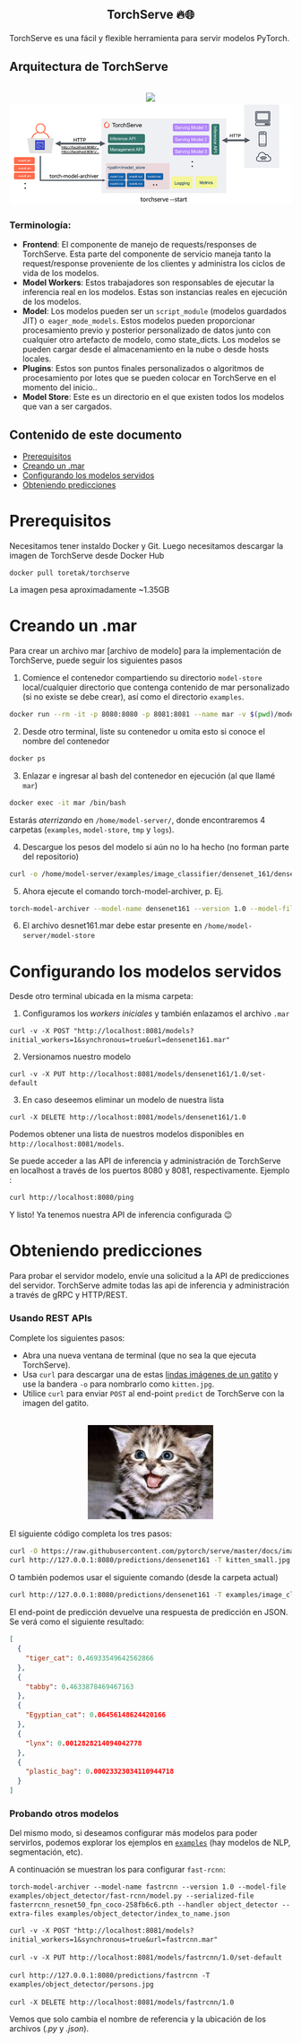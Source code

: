 <h2 align="center">
<p>TorchServe‎️‍ 🔥🌐</p>
</h2>

TorchServe es una fácil y flexible herramienta para servir modelos PyTorch.

## Arquitectura de TorchServe

<p align="center">
    <br>
    <img src="https://user-images.githubusercontent.com/880376/83180095-c44cc600-a0d7-11ea-97c1-23abb4cdbe4d.jpg"/>
    <br>
    <img src="./docs/images/pipeline.png"/>
</p>

### Terminología:
* **Frontend**: El componente de manejo de requests/responses de TorchServe. Esta parte del componente de servicio maneja tanto la request/response proveniente de los clientes y administra los ciclos de vida de los modelos.
* **Model Workers**: Estos trabajadores son responsables de ejecutar la inferencia real en los modelos. Estas son instancias reales en ejecución de los modelos.
* **Model**: Los modelos pueden ser un `script_module` (modelos guardados JIT) o` eager_mode_models`. Estos modelos pueden proporcionar procesamiento previo y posterior personalizado de datos junto con cualquier otro artefacto de modelo, como state_dicts. Los modelos se pueden cargar desde el almacenamiento en la nube o desde hosts locales.
* **Plugins**: Estos son puntos finales personalizados o algoritmos de procesamiento por lotes que se pueden colocar en TorchServe en el momento del inicio..
* **Model Store**: Este es un directorio en el que existen todos los modelos que van a ser cargados.

## Contenido de este documento

* [Prerequisitos](#Prerequisitos)
* [Creando un .mar](#Creando-un-.mar)
* [Configurando los modelos servidos](#configurando-los-modelos-servidos)
* [Obteniendo predicciones](#Obteniendo-predicciones)

# Prerequisitos
Necesitamos tener instaldo Docker y Git. Luego necesitamos descargar la imagen de TorchServe desde Docker Hub

```console
docker pull toretak/torchserve
```
La imagen pesa aproximadamente ~1.35GB

# Creando un .mar

Para crear un archivo mar [archivo de modelo] para la implementación de TorchServe, puede seguir los siguientes pasos

1. Comience el contenedor compartiendo su directorio `model-store` local/cualquier directorio que contenga contenido de mar personalizado (si no existe se debe crear), así como el directorio `examples`.

```bash
docker run --rm -it -p 8080:8080 -p 8081:8081 --name mar -v $(pwd)/model-store:/home/model-server/model-store -v $(pwd)/examples:/home/model-server/examples toretak/torchserve:latest
```

2. Desde otro terminal, liste su contenedor u omita esto si conoce el nombre del contenedor

```bash
docker ps
```

3. Enlazar e ingresar al bash del contenedor en ejecución (al que llamé `mar`)

```bash
docker exec -it mar /bin/bash
```

Estarás _aterrizando_ en `/home/model-server/`, donde encontraremos 4 carpetas (`examples`, `model-store`, `tmp` y `logs`).

4. Descargue los pesos del modelo si aún no lo ha hecho (no forman parte del repositorio)

```bash
curl -o /home/model-server/examples/image_classifier/densenet_161/densenet161-8d451a50.pth https://download.pytorch.org/models/densenet161-8d451a50.pth
```

5. Ahora ejecute el comando torch-model-archiver, p. Ej.

```bash
torch-model-archiver --model-name densenet161 --version 1.0 --model-file examples/image_classifier/densenet_161/model.py --serialized-file densenet161-8d451a50.pth --handler image_classifier --extra-files examples/image_classifier/index_to_name.json
```

6. El archivo desnet161.mar debe estar presente en `/home/model-server/model-store`


# Configurando los modelos servidos

Desde otro terminal ubicada en la misma carpeta:

1. Configuramos los _workers iniciales_ y también enlazamos el archivo `.mar`
```console
curl -v -X POST "http://localhost:8081/models?initial_workers=1&synchronous=true&url=densenet161.mar"
```
2. Versionamos nuestro modelo
```console
curl -v -X PUT http://localhost:8081/models/densenet161/1.0/set-default
```

3. En caso deseemos eliminar un modelo de nuestra lista
```console
curl -X DELETE http://localhost:8081/models/densenet161/1.0
```

Podemos obtener una lista de nuestros modelos disponibles en `http://localhost:8081/models`.

Se puede acceder a las API de inferencia y administración de TorchServe en localhost a través de los puertos 8080 y 8081, respectivamente. Ejemplo :

```bash
curl http://localhost:8080/ping
```

Y listo! Ya tenemos nuestra API de inferencia configurada 😉


# Obteniendo predicciones

Para probar el servidor modelo, envíe una solicitud a la API de predicciones del servidor. TorchServe admite todas las api de inferencia y administración a través de gRPC y HTTP/REST.

### Usando REST APIs

Complete los siguientes pasos:

* Abra una nueva ventana de terminal (que no sea la que ejecuta TorchServe).
* Usa `curl` para descargar una de estas [lindas imágenes de un gatito](https://www.google.com/search?q=cute+kitten&tbm=isch&hl=en&cr=&safe=images)
   y use la bandera `-o` para nombrarlo como `kitten.jpg`.
* Utilice `curl` para enviar `POST` al end-point `predict` de TorchServe con la imagen del gatito.

<p align="center">
    <br>
    <img src="docs/images/kitten_small.jpg"/>
    </a>
    <br>
</p>

El siguiente código completa los tres pasos:

```bash
curl -O https://raw.githubusercontent.com/pytorch/serve/master/docs/images/kitten_small.jpg
curl http://127.0.0.1:8080/predictions/densenet161 -T kitten_small.jpg
```
O también podemos usar el siguiente comando (desde la carpeta actual) 
```bash
curl http://127.0.0.1:8080/predictions/densenet161 -T examples/image_classifier/kitten.jpg
```

El end-point de predicción devuelve una respuesta de predicción en JSON. Se verá como el siguiente resultado:

```json
[
  {
    "tiger_cat": 0.46933549642562866
  },
  {
    "tabby": 0.4633878469467163
  },
  {
    "Egyptian_cat": 0.06456148624420166
  },
  {
    "lynx": 0.0012828214094042778
  },
  {
    "plastic_bag": 0.00023323034110944718
  }
]
```
### Probando otros modelos

Del mismo modo, si deseamos configurar más modelos para poder servirlos, podemos explorar los ejemplos en [`examples`](examples/) (hay modelos de NLP, segmentación, etc).

A continuación se muestran los para configurar `fast-rcnn`:
```console
torch-model-archiver --model-name fastrcnn --version 1.0 --model-file examples/object_detector/fast-rcnn/model.py --serialized-file fasterrcnn_resnet50_fpn_coco-258fb6c6.pth --handler object_detector --extra-files examples/object_detector/index_to_name.json
```
```console
curl -v -X POST "http://localhost:8081/models?initial_workers=1&synchronous=true&url=fastrcnn.mar"

curl -v -X PUT http://localhost:8081/models/fastrcnn/1.0/set-default

curl http://127.0.0.1:8080/predictions/fastrcnn -T examples/object_detector/persons.jpg

curl -X DELETE http://localhost:8081/models/fastrcnn/1.0
```

Vemos que solo cambia el nombre de referencia y la ubicación de los archivos (*.py* y *.json*).